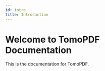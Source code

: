 ```yaml
---
id: intro
title: Introduction
---
```


# Welcome to TomoPDF Documentation

This is the documentation for TomoPDF.
